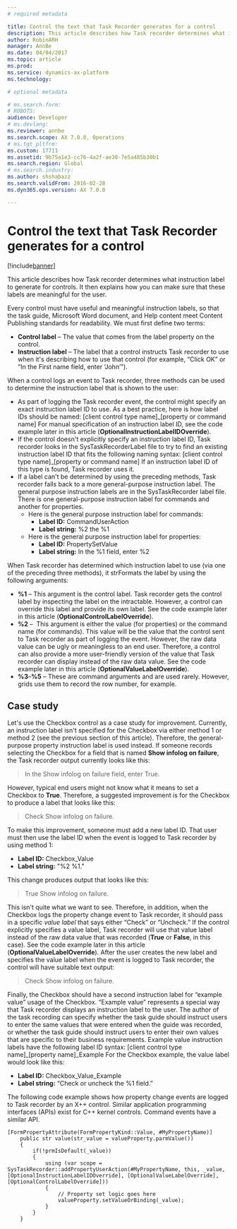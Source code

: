```yaml
---
# required metadata

title: Control the text that Task Recorder generates for a control
description: This article describes how Task recorder determines what instruction label to generate for controls. It then explains how you can make sure that these labels are meaningful for the user.
author: RobinARH
manager: AnnBe
ms.date: 04/04/2017
ms.topic: article
ms.prod: 
ms.service: dynamics-ax-platform
ms.technology: 

# optional metadata

# ms.search.form: 
# ROBOTS: 
audience: Developer
# ms.devlang: 
ms.reviewer: annbe
ms.search.scope: AX 7.0.0, Operations
# ms.tgt_pltfrm: 
ms.custom: 17711
ms.assetid: 9b75a1e3-cc76-4a2f-ae30-7e5a485b30b1
ms.search.region: Global
# ms.search.industry: 
ms.author: shshabazz
ms.search.validFrom: 2016-02-28
ms.dyn365.ops.version: AX 7.0.0

---
```


# Control the text that Task Recorder generates for a control

[!include[banner](../includes/banner.md)]


This article describes how Task recorder determines what instruction label to generate for controls. It then explains how you can make sure that these labels are meaningful for the user.

Every control must have useful and meaningful instruction labels, so that the task guide, Microsoft Word document, and Help content meet Content Publishing standards for readability. We must first define two terms:

-   **Control label** – The value that comes from the label property on the control.
-   **Instruction label** – The label that a control instructs Task recorder to use when it's describing how to use that control (for example, “Click OK” or “In the First name field, enter ‘John’”).

When a control logs an event to Task recorder, three methods can be used to determine the instruction label that is shown to the user:

-   As part of logging the Task recorder event, the control might specify an exact instruction label ID to use. As a best practice, here is how label IDs should be named: \[client control type name\]\_\[property or command name\] For manual specification of an instruction label ID, see the code example later in this article (**OptionalInstructionLabelIDOverride**).
-   If the control doesn't explicitly specify an instruction label ID, Task recorder looks in the SysTaskRecorderLabel file to try to find an existing instruction label ID that fits the following naming syntax: \[client control type name\]\_\[property or command name\] If an instruction label ID of this type is found, Task recorder uses it.
-   If a label can't be determined by using the preceding methods, Task recorder falls back to a more general-purpose instruction label. The general purpose instruction labels are in the SysTaskRecorder label file. There is one general-purpose instruction label for commands and another for properties.
    -   Here is the general purpose instruction label for commands:
        -   **Label ID:** CommandUserAction
        -   **Label string:** %2 the %1
    -   Here is the general purpose instruction label for properties:
        -   **Label ID:** PropertySetValue
        -   **Label string:** In the %1 field, enter %2

When Task recorder has determined which instruction label to use (via one of the preceding three methods), it strFormats the label by using the following arguments:

-   **%1** – This argument is the control label. Task recorder gets the control label by inspecting the label on the intractable. However, a control can override this label and provide its own label. See the code example later in this article (**OptionalControlLabelOverride**).
-   **%2** –  This argument is either the value (for properties) or the command name (for commands). This value will be the value that the control sent to Task recorder as part of logging the event. However, the raw data value can be ugly or meaningless to an end user. Therefore, a control can also provide a more user-friendly version of the value that Task recorder can display instead of the raw data value. See the code example later in this article (**OptionalValueLabelOverride**).
-   **%3**–**%5** – These are command arguments and are used rarely. However, grids use them to record the row number, for example.

## Case study
Let's use the Checkbox control as a case study for improvement. Currently, an instruction label isn't specified for the Checkbox via either method 1 or method 2 (see the previous section of this article). Therefore, the general-purpose property instruction label is used instead. If someone records selecting the Checkbox for a field that is named **Show infolog on failure**, the Task recorder output currently looks like this:

> In the Show infolog on failure field, enter True.

However, typical end users might not know what it means to set a Checkbox to **True**. Therefore, a suggested improvement is for the Checkbox to produce a label that looks like this:

> Check Show infolog on failure.

To make this improvement, someone must add a new label ID. That user must then use the label ID when the event is logged to Task recorder by using method 1:

-   **Label ID:** Checkbox\_Value
-   **Label string:** "%2 %1."

This change produces output that looks like this:

> True Show infolog on failure.

This isn't quite what we want to see. Therefore, in addition, when the Checkbox logs the property change event to Task recorder, it should pass in a specific *value label* that says either “Check” or “Uncheck.” If the control explicitly specifies a value label, Task recorder will use that value label instead of the raw data value that was recorded (**True** or **False**, in this case). See the code example later in this article (**OptionalValueLabelOverride**). After the user creates the new label and specifies the value label when the event is logged to Task recorder, the control will have suitable text output:

> Check Show infolog on failure.

Finally, the Checkbox should have a second instruction label for “example value” usage of the Checkbox. “Example value” represents a special way that Task recorder displays an instruction label to the user. The author of the task recording can specify whether the task guide should instruct users to enter the same values that were entered when the guide was recorded, or whether the task guide should instruct users to enter their own values that are specific to their business requirements. Example value instruction labels have the following label ID syntax: \[client control type name\]\_\[property name\]\_Example For the Checkbox example, the value label would look like this:

-   **Label ID:** Checkbox\_Value\_Example
-   **Label string:** “Check or uncheck the %1 field.”

The following code example shows how property change events are logged to Task recorder by an X++ control. Similar application programming interfaces (APIs) exist for C++ kernel controls. Command events have a similar API.

    [FormPropertyAttribute(FormPropertyKind::Value, #MyPropertyName)]
        public str value(str_value = valueProperty.parmValue())
        {
            if(!prmIsDefault(_value))
            {
                using (var scope = SysTaskRecorder::addPropertyUserAction(#MyPropertyName, this, _value, [OptionalInstructionLabelIDOverride], [OptionalValueLabelOverride], [OptionalControlLabelOverride]))
                {
                    // Property set logic goes here
                    valueProperty.setValueOrBinding(_value);
                }
            }
        }



